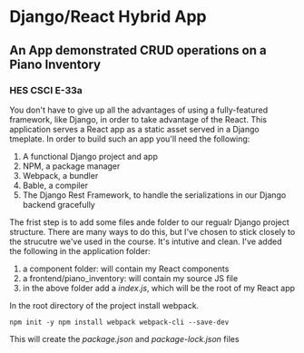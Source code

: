 # Django/React Hybrid App
## An App demonstrated CRUD operations on a Piano Inventory
### HES CSCI E-33a
You don't have to give up all the advantages of using a fully-featured framework, like Django, in order to take advantage of the React.  This application serves a React app as a static asset served in a Django tmeplate.  In order to build such an app you'll need the following:
1. A functional Django project and app
2. NPM, a package manager
3. Webpack, a bundler
4. Bable, a compiler
5. The Django Rest Framework, to handle the serializations in our Django backend gracefully

The frist step is to add some files ande folder to our regualr Django project structure. There are many ways to do this, but I've chosen to stick closely to the strucutre we've used in the course. It's intutive and clean.  I've added the following in the application folder:
1. a component folder: will contain my React components
2. a frontend/piano_inventory: will contain my source JS file
3. in the above folder add a *index.js*, which will be the root of my React app

In the root directory of the project install webpack.

`npm init -y
npm install webpack webpack-cli --save-dev`

This will create the *package.json* and *package-lock.json* files
